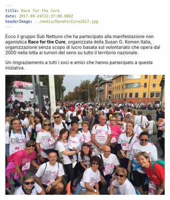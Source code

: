 ```yaml
---
title: Race for the Cure
date: 2017-09-24T22:37:00.000Z
headerImage: ../media/RaceForCure2017.jpg
---
```


Ecco il gruppo Sub Nettuno che ha partecipato alla manifestazione non agonistica **Race for the Cure**, organizzata della Susan G. Komen Italia, organizzazione senza scopo di lucro basata sul volontariato che opera dal 2000 nella lotta ai tumori del seno su tutto il territorio nazionale.

Un ringraziamento a tutti i soci e amici che hanno partecipato a questa iniziativa.

![](../media/RaceForCure2017.jpg)
